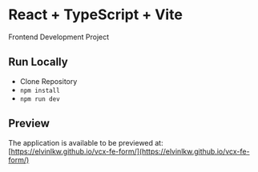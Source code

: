 # React + TypeScript + Vite

Frontend Development Project

## Run Locally

- Clone Repository
- `npm install`
- `npm run dev`

## Preview

The application is available to be previewed at: [https://elvinlkw.github.io/vcx-fe-form/](https://elvinlkw.github.io/vcx-fe-form/)

